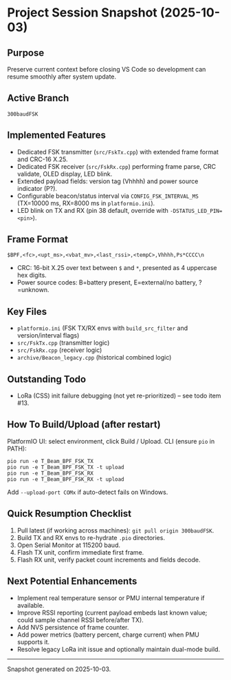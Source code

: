 # Project Session Snapshot (2025-10-03)

## Purpose
Preserve current context before closing VS Code so development can resume smoothly after system update.

## Active Branch
`300baudFSK`

## Implemented Features
- Dedicated FSK transmitter (`src/FskTx.cpp`) with extended frame format and CRC-16 X.25.
- Dedicated FSK receiver (`src/FskRx.cpp`) performing frame parse, CRC validate, OLED display, LED blink.
- Extended payload fields: version tag (Vhhhh) and power source indicator (P?).
- Configurable beacon/status interval via `CONFIG_FSK_INTERVAL_MS` (TX=10000 ms, RX=8000 ms in `platformio.ini`).
- LED blink on TX and RX (pin 38 default, override with `-DSTATUS_LED_PIN=<pin>`).

## Frame Format
```
$BPF,<fc>,<upt_ms>,<vbat_mv>,<last_rssi>,<tempC>,Vhhhh,Ps*CCCC\n
```
- CRC: 16-bit X.25 over text between `$` and `*`, presented as 4 uppercase hex digits.
- Power source codes: B=battery present, E=external/no battery, ?=unknown.

## Key Files
- `platformio.ini` (FSK TX/RX envs with `build_src_filter` and version/interval flags)
- `src/FskTx.cpp` (transmitter logic)
- `src/FskRx.cpp` (receiver logic)
- `archive/Beacon_legacy.cpp` (historical combined logic)

## Outstanding Todo
- LoRa (CSS) init failure debugging (not yet re-prioritized) – see todo item #13.

## How To Build/Upload (after restart)
PlatformIO UI: select environment, click Build / Upload.
CLI (ensure `pio` in PATH):
```
pio run -e T_Beam_BPF_FSK_TX
pio run -e T_Beam_BPF_FSK_TX -t upload
pio run -e T_Beam_BPF_FSK_RX
pio run -e T_Beam_BPF_FSK_RX -t upload
```
Add `--upload-port COMx` if auto-detect fails on Windows.

## Quick Resumption Checklist
1. Pull latest (if working across machines): `git pull origin 300baudFSK`.
2. Build TX and RX envs to re-hydrate `.pio` directories.
3. Open Serial Monitor at 115200 baud.
4. Flash TX unit, confirm immediate first frame.
5. Flash RX unit, verify packet count increments and fields decode.

## Next Potential Enhancements
- Implement real temperature sensor or PMU internal temperature if available.
- Improve RSSI reporting (current payload embeds last known value; could sample channel RSSI before/after TX).
- Add NVS persistence of frame counter.
- Add power metrics (battery percent, charge current) when PMU supports it.
- Resolve legacy LoRa init issue and optionally maintain dual-mode build.

----
Snapshot generated on 2025-10-03.
